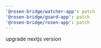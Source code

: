 ```yaml
---
'@rosen-bridge/watcher-app': patch
'@rosen-bridge/guard-app': patch
'@rosen-bridge/rosen-app': patch
---
```


upgrade nextjs version
